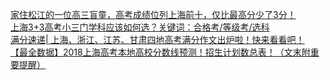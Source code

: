   
[家住松江的一位高三盲童，高考成绩位列上海前十，仅比最高分少了3分！](http://www.dianyue.me/archives/220/6ryj93keahpieux7/)  
[上海3+3高考小三门学科应该如何选？关键词：合格考/等级考/选科](http://www.dianyue.me/archives/896/7hve9q0h4qqtlgiq/)  
[满分速递| 上海、浙江、江苏、甘肃四地高考满分作文出炉啦！快来看看吧！](http://www.dianyue.me/archives/768/yuhjn4tl217g5x58/)  
[【最全数据】2018上海高考本地高校分数线预测！招生计划数总表！（文末附重要提醒）](http://www.dianyue.me/archives/681/r2wkeo61wwaernkn/)